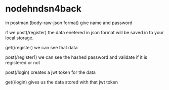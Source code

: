 # nodehndsn4back
in postman (body-raw-json format) give name and password

if we post(/register) the data enetered in json format will be saved in to your local storage.

get(/register) we can see that data

post(/register1) we can see the hashed password and validate if it is registered or not

post(/login) creates a jwt token for the data

get(/login) gives us the data stored with that jwt token
